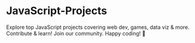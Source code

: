 # JavaScript-Projects
Explore top JavaScript projects covering web dev, games, data viz &amp; more. Contribute &amp; learn! Join our community. Happy coding! 🚀
